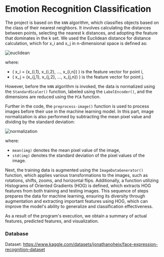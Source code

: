 # Emotion Recognition Classification
The project is based on the `kNN` algorithm, which classifies objects based on the class of their nearest neighbors. It involves calculating the distances between points, selecting the nearest k distances, and adopting the feature that dominates in the k set. We used the Euclidean distance for distance calculation, which for x_i and x_j in n-dimensional space is defined as:

![euclidean](https://github.com/czesctuklap/emotion-recognition-project/assets/164773624/22b849af-c412-4204-ba14-3aee65012e6f)

where:
- \( x_i = (x_{i,1}, x_{i,2}, ..., x_{i,n}) \) is the feature vector for point i,
- \( x_j = (x_{j,1}, x_{j,2}, ..., x_{j,n}) \) is the feature vector for point j.

However, before the `kNN` algorithm is invoked, the data is normalized using the `StandardScaler()` function, labeled using the `LabelEncoder()`, and the dimensions are reduced using the `PCA` function.

Further in the code, the `preprocess-image()` function is used to process images before their use in the machine learning model. In this part, image normalization is also performed by subtracting the mean pixel value and dividing by the standard deviation:

![normalization](https://github.com/czesctuklap/emotion-recognition-project/assets/164773624/ee40d459-5985-454f-8432-caca0fd86a57)

where:
- `mean(img)` denotes the mean pixel value of the image,
- `std(img)` denotes the standard deviation of the pixel values of the image.

Next, the training data is augmented using the `ImageDataGenerator()` function, which applies various transformations to the images, such as rotations, shifts, zooms, and horizontal flips. Additionally, a function utilizing Histograms of Oriented Gradients (HOG) is defined, which extracts HOG features from both training and testing images. This sequence of steps prepares the data for machine learning, ensuring its diversity through augmentation and extracting important features using HOG, which can improve the model's ability to generalize and classification effectiveness.

As a result of the program's execution, we obtain a summary of actual features, predicted features, and visualization.

### Database

Dataset: https://www.kaggle.com/datasets/jonathanoheix/face-expression-recognition-dataset
